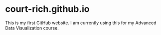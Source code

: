 # court-rich.github.io

This is my first GitHub website. I am currently using this for my Advanced Data Visualization course.
